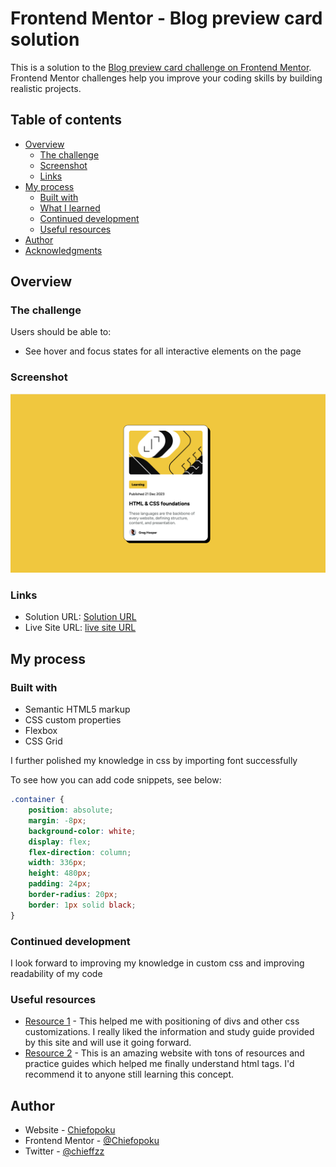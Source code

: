 # Frontend Mentor - Blog preview card solution

This is a solution to the [Blog preview card challenge on Frontend Mentor](https://www.frontendmentor.io/challenges/blog-preview-card-ckPaj01IcS). Frontend Mentor challenges help you improve your coding skills by building realistic projects. 

## Table of contents

- [Overview](#overview)
  - [The challenge](#the-challenge)
  - [Screenshot](#screenshot)
  - [Links](#links)
- [My process](#my-process)
  - [Built with](#built-with)
  - [What I learned](#what-i-learned)
  - [Continued development](#continued-development)
  - [Useful resources](#useful-resources)
- [Author](#author)
- [Acknowledgments](#acknowledgments)


## Overview

### The challenge

Users should be able to:

- See hover and focus states for all interactive elements on the page

### Screenshot

![](./Screenshot%202024-03-07%20at%2018.35.25.png)

### Links

- Solution URL: [Solution URL](https://github.com/Chiefopoku/blog-preview-card)
- Live Site URL: [live site URL ](https://chiefopoku.github.io/blog-preview-card/)

## My process

### Built with

- Semantic HTML5 markup
- CSS custom properties
- Flexbox
- CSS Grid


I further polished my knowledge in css by importing font successfully 

To see how you can add code snippets, see below:

```css
.container {
    position: absolute;
    margin: -8px;
    background-color: white;
    display: flex;
    flex-direction: column;
    width: 336px; 
    height: 480px; 
    padding: 24px;
    border-radius: 20px;
    border: 1px solid black;
}
```

### Continued development

I look forward to improving my knowledge in custom css and improving readability of my code

### Useful resources

- [Resource 1](https://www.joshwcomeau.com/css/interactive-guide-to-flexbox/) - This helped me with positioning of divs and other css customizations. I really liked the information and study guide provided by this site and will use it going forward.
- [Resource 2](https://www.theodinproject.com/lessons/foundations-intro-to-css) - This is an amazing website with tons of resources and practice guides which helped me finally understand html tags. I'd recommend it to anyone still learning this concept.

## Author

- Website - [Chiefopoku](https://github.com/Chiefopoku)
- Frontend Mentor - [@Chiefopoku](https://www.frontendmentor.io/profile/Chiefopoku)
- Twitter - [@chieffzz](https://www.twitter.com/yourusername)